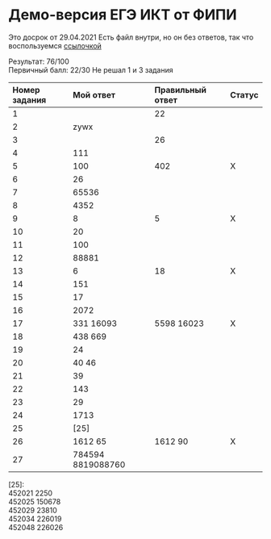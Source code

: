# Демо-версия ЕГЭ ИКТ от ФИПИ
Это досрок от 29.04.2021
Есть файл внутри, но он без ответов, так что воспользуемся [ссылочкой](https://kompege.ru/variant?kim=25003483)

Результат: 76/100  
Первичный балл: 22/30
Не решал 1 и 3 задания


| Номер задания | Мой ответ | Правильный ответ | Статус |
|:--|:--|:--|:--|
| 1 |  | 22 |  |
| 2 | zywx |  |  |
| 3 |  | 26 |  |
| 4 | 111 |  |  |
| 5 | 100 | 402 | X |
| 6 | 26 |  |  |
| 7 | 65536 |  |  |
| 8 | 4352 |  |  |
| 9 | 8 | 5 | X |
| 10 | 20 |  |  |
| 11 | 100 |  |  |
| 12 | 88881 |  |  |
| 13 | 6 | 18 | X |
| 14 | 151 |  |  |
| 15 | 17 |  |  |
| 16 | 2072 |  |  |
| 17 | 331 16093 | 5598 16023 | X |
| 18 | 438 669 |  |  |
| 19 | 24 |  |  |
| 20 | 40 46 |  |  |
| 21 | 39 |  |  |
| 22 | 143 |  |  |
| 23 | 29 |  |  |
| 24 | 1713 |  |  |
| 25 | [25] |  |  |
| 26 | 1612 65 | 1612 90 | X |
| 27 | 784594 8819088760 |  |  |

[25]:  
452021 2250  
452025 150678  
452029 23810  
452034 226019  
452048 226026
